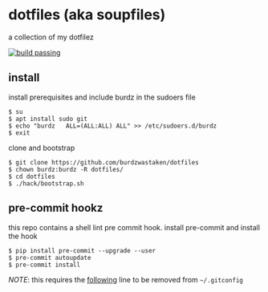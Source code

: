 # dotfiles (aka soupfiles)
a collection of my dotfilez

[![build passing](https://circleci.com/gh/burdzwastaken/dotfiles.svg?style=svg&circle-token=35f048165f31188eb400922f7ceb8e944b123d98)](https://circleci.com/gh/burdzwastaken/dotfiles)

## install
install prerequisites and include burdz in the sudoers file
```
$ su
$ apt install sudo git
$ echo "burdz   ALL=(ALL:ALL) ALL" >> /etc/sudoers.d/burdz
$ exit
```
clone and bootstrap
```
$ git clone https://github.com/burdzwastaken/dotfiles
$ chown burdz:burdz -R dotfiles/
$ cd dotfiles
$ ./hack/bootstrap.sh
```

## pre-commit hookz
this repo contains a shell lint pre commit hook. 
install pre-commit and install the hook
```
$ pip install pre-commit --upgrade --user
$ pre-commit autoupdate
$ pre-commit install
```
*NOTE*: this requires the [following](https://github.com/burdzwastaken/dotfiles/blob/master/git/.gitconfig#L6) line to be removed from `~/.gitconfig`
